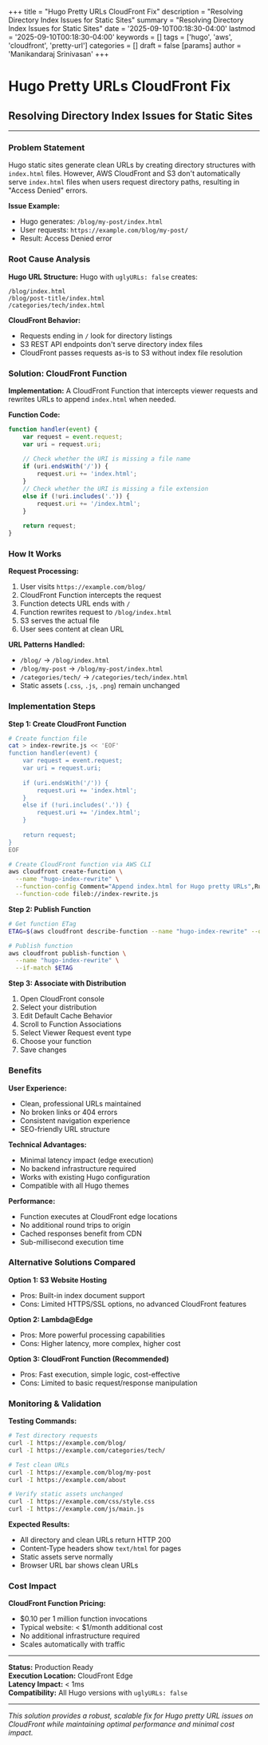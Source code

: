 +++
title = "Hugo Pretty URLs CloudFront Fix"
description = "Resolving Directory Index Issues for Static Sites"
summary = "Resolving Directory Index Issues for Static Sites"
date = '2025-09-10T00:18:30-04:00'
lastmod = '2025-09-10T00:18:30-04:00'
keywords = []
tags = ['hugo', 'aws', 'cloudfront', 'pretty-url']
categories = []
draft = false 
[params]
    author = 'Manikandaraj Srinivasan'
+++

# Hugo Pretty URLs CloudFront Fix
## Resolving Directory Index Issues for Static Sites

---

### **Problem Statement**

Hugo static sites generate clean URLs by creating directory structures with `index.html` files. However, AWS CloudFront and S3 don't automatically serve `index.html` files when users request directory paths, resulting in "Access Denied" errors.

**Issue Example:**
- Hugo generates: `/blog/my-post/index.html`
- User requests: `https://example.com/blog/my-post/`
- Result: Access Denied error

### **Root Cause Analysis**

**Hugo URL Structure:**
Hugo with `uglyURLs: false` creates:
```
/blog/index.html
/blog/post-title/index.html
/categories/tech/index.html
```

**CloudFront Behavior:**
- Requests ending in `/` look for directory listings
- S3 REST API endpoints don't serve directory index files
- CloudFront passes requests as-is to S3 without index file resolution

### **Solution: CloudFront Function**

**Implementation:**
A CloudFront Function that intercepts viewer requests and rewrites URLs to append `index.html` when needed.

**Function Code:**
```javascript
function handler(event) {
    var request = event.request;
    var uri = request.uri;
    
    // Check whether the URI is missing a file name
    if (uri.endsWith('/')) {
        request.uri += 'index.html';
    }
    // Check whether the URI is missing a file extension
    else if (!uri.includes('.')) {
        request.uri += '/index.html';
    }
    
    return request;
}
```

### **How It Works**

**Request Processing:**
1. User visits `https://example.com/blog/`
2. CloudFront Function intercepts the request
3. Function detects URL ends with `/`
4. Function rewrites request to `/blog/index.html`
5. S3 serves the actual file
6. User sees content at clean URL

**URL Patterns Handled:**
- `/blog/` → `/blog/index.html`
- `/blog/my-post` → `/blog/my-post/index.html`
- `/categories/tech/` → `/categories/tech/index.html`
- Static assets (`.css`, `.js`, `.png`) remain unchanged

### **Implementation Steps**

**Step 1: Create CloudFront Function**
```bash
# Create function file
cat > index-rewrite.js << 'EOF'
function handler(event) {
    var request = event.request;
    var uri = request.uri;
    
    if (uri.endsWith('/')) {
        request.uri += 'index.html';
    }
    else if (!uri.includes('.')) {
        request.uri += '/index.html';
    }
    
    return request;
}
EOF

# Create CloudFront function via AWS CLI
aws cloudfront create-function \
  --name "hugo-index-rewrite" \
  --function-config Comment="Append index.html for Hugo pretty URLs",Runtime="cloudfront-js-1.0" \
  --function-code fileb://index-rewrite.js
```

**Step 2: Publish Function**
```bash
# Get function ETag
ETAG=$(aws cloudfront describe-function --name "hugo-index-rewrite" --query 'ETag' --output text)

# Publish function
aws cloudfront publish-function \
  --name "hugo-index-rewrite" \
  --if-match $ETAG
```

**Step 3: Associate with Distribution**
1. Open CloudFront console
2. Select your distribution
3. Edit Default Cache Behavior
4. Scroll to Function Associations
5. Select Viewer Request event type
6. Choose your function
7. Save changes

### **Benefits**

**User Experience:**
- Clean, professional URLs maintained
- No broken links or 404 errors
- Consistent navigation experience
- SEO-friendly URL structure

**Technical Advantages:**
- Minimal latency impact (edge execution)
- No backend infrastructure required
- Works with existing Hugo configuration
- Compatible with all Hugo themes

**Performance:**
- Function executes at CloudFront edge locations
- No additional round trips to origin
- Cached responses benefit from CDN
- Sub-millisecond execution time

### **Alternative Solutions Compared**

**Option 1: S3 Website Hosting**
- Pros: Built-in index document support
- Cons: Limited HTTPS/SSL options, no advanced CloudFront features

**Option 2: Lambda@Edge**
- Pros: More powerful processing capabilities
- Cons: Higher latency, more complex, higher cost

**Option 3: CloudFront Function (Recommended)**
- Pros: Fast execution, simple logic, cost-effective
- Cons: Limited to basic request/response manipulation

### **Monitoring & Validation**

**Testing Commands:**
```bash
# Test directory requests
curl -I https://example.com/blog/
curl -I https://example.com/categories/tech/

# Test clean URLs
curl -I https://example.com/blog/my-post
curl -I https://example.com/about

# Verify static assets unchanged
curl -I https://example.com/css/style.css
curl -I https://example.com/js/main.js
```

**Expected Results:**
- All directory and clean URLs return HTTP 200
- Content-Type headers show `text/html` for pages
- Static assets serve normally
- Browser URL bar shows clean URLs

### **Cost Impact**

**CloudFront Function Pricing:**
- $0.10 per 1 million function invocations
- Typical website: < $1/month additional cost
- No additional infrastructure required
- Scales automatically with traffic

---

**Status:** Production Ready  
**Execution Location:** CloudFront Edge  
**Latency Impact:** < 1ms  
**Compatibility:** All Hugo versions with `uglyURLs: false`  

---

*This solution provides a robust, scalable fix for Hugo pretty URL issues on CloudFront while maintaining optimal performance and minimal cost impact.*

